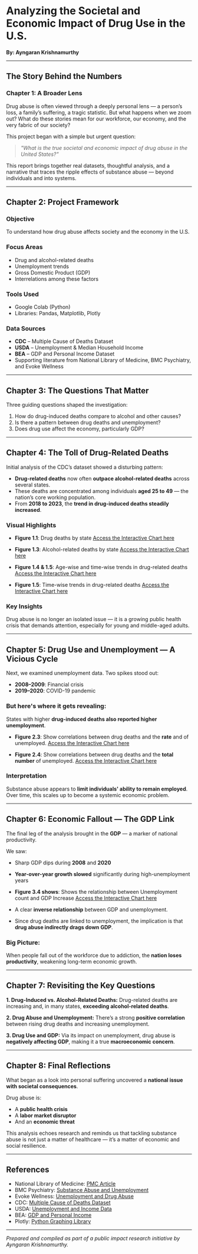 # Analyzing the Societal and Economic Impact of Drug Use in the U.S.

**By: Ayngaran Krishnamurthy**

---

## The Story Behind the Numbers

### Chapter 1: A Broader Lens

Drug abuse is often viewed through a deeply personal lens — a person’s loss, a family’s suffering, a tragic statistic. But what happens when we zoom out? What do these stories mean for our workforce, our economy, and the very fabric of our society?

This project began with a simple but urgent question:

> *"What is the true societal and economic impact of drug abuse in the United States?"*

This report brings together real datasets, thoughtful analysis, and a narrative that traces the ripple effects of substance abuse — beyond individuals and into systems.

---

## Chapter 2: Project Framework

### Objective
To understand how drug abuse affects society and the economy in the U.S.

### Focus Areas
- Drug and alcohol-related deaths
- Unemployment trends
- Gross Domestic Product (GDP)
- Interrelations among these factors

### Tools Used
- Google Colab (Python)
- Libraries: Pandas, Matplotlib, Plotly

### Data Sources
- **CDC** – Multiple Cause of Deaths Dataset
- **USDA** – Unemployment & Median Household Income
- **BEA** – GDP and Personal Income Dataset
- Supporting literature from National Library of Medicine, BMC Psychiatry, and Evoke Wellness

---

## Chapter 3: The Questions That Matter

Three guiding questions shaped the investigation:

1. How do drug-induced deaths compare to alcohol and other causes?
2. Is there a pattern between drug deaths and unemployment?
3. Does drug use affect the economy, particularly GDP?

---

## Chapter 4: The Toll of Drug-Related Deaths

Initial analysis of the CDC’s dataset showed a disturbing pattern:

- **Drug-related deaths** now often **outpace alcohol-related deaths** across several states.
- These deaths are concentrated among individuals **aged 25 to 49** — the nation’s core working population.
- From **2018 to 2023**, the **trend in drug-induced deaths steadily increased**.

### Visual Highlights
- **Figure 1.1**: Drug deaths by state
[Access the Interactive Chart here](https://polite-seahorse.static.domains/interactive-chart-11)

- **Figure 1.3**: Alcohol-related deaths by state
[Access the Interactive Chart here](https://polite-seahorse.static.domains/interactive-chart-11)

- **Figure 1.4 & 1.5**: Age-wise and time-wise trends in drug-related deaths [Access the Interactive Chart here](https://polite-seahorse.static.domains/interactive-chart-12)

- **Figure 1.5**: Time-wise trends in drug-related deaths [Access the Interactive Chart here](https://polite-seahorse.static.domains/interactive-chart-13)

### Key Insights
Drug abuse is no longer an isolated issue — it is a growing public health crisis that demands attention, especially for young and middle-aged adults.

---

## Chapter 5: Drug Use and Unemployment — A Vicious Cycle

Next, we examined unemployment data. Two spikes stood out:

- **2008–2009**: Financial crisis
- **2019–2020**: COVID-19 pandemic

### But here's where it gets revealing:
States with higher **drug-induced deaths also reported higher unemployment**.

- **Figure 2.3**: Show correlations between drug deaths and the **rate** and  of unemployed.
[Access the Interactive Chart here](https://polite-seahorse.static.domains/interactive-chart-23)

- **Figure 2.4**: Show correlations between drug deaths and the **total number** of unemployed.
[Access the Interactive Chart here](https://polite-seahorse.static.domains/interactive-chart-24)

### Interpretation
Substance abuse appears to **limit individuals' ability to remain employed**. Over time, this scales up to become a systemic economic problem.

---

## Chapter 6: Economic Fallout — The GDP Link

The final leg of the analysis brought in the **GDP** — a marker of national productivity.

We saw:
- Sharp GDP dips during **2008** and **2020**
- **Year-over-year growth slowed** significantly during high-unemployment years

- **Figure 3.4 shows**: Shows the relationship between Unemployment count and GDP Increase [Access the Interactive Chart here](https://polite-seahorse.static.domains/interactive-chart-34)
- A clear **inverse relationship** between GDP and unemployment.
- Since drug deaths are linked to unemployment, the implication is that **drug abuse indirectly drags down GDP**.

### Big Picture:
When people fall out of the workforce due to addiction, the **nation loses productivity**, weakening long-term economic growth.

---

## Chapter 7: Revisiting the Key Questions

**1. Drug-Induced vs. Alcohol-Related Deaths:**
Drug-related deaths are increasing and, in many states, **exceeding alcohol-related deaths**.

**2. Drug Abuse and Unemployment:**
There’s a strong **positive correlation** between rising drug deaths and increasing unemployment.

**3. Drug Use and GDP:**
Via its impact on unemployment, drug abuse is **negatively affecting GDP**, making it a true **macroeconomic concern**.

---

## Chapter 8: Final Reflections

What began as a look into personal suffering uncovered a **national issue with societal consequences**. 

Drug abuse is:
- A **public health crisis**
- A **labor market disruptor**
- And an **economic threat**

This analysis echoes research and reminds us that tackling substance abuse is not just a matter of healthcare — it’s a matter of economic and social resilience.

---

## References
- National Library of Medicine: [PMC Article](https://pmc.ncbi.nlm.nih.gov/articles/PMC10137824/)
- BMC Psychiatry: [Substance Abuse and Unemployment](https://bmcpsychiatry.biomedcentral.com/articles/10.1186/s12888-020-02981-7)
- Evoke Wellness: [Unemployment and Drug Abuse](https://www.evokecoconutcreek.com/blog/unemployment-and-drug-abuse/)
- CDC: [Multiple Cause of Deaths Dataset](https://wonder.cdc.gov/wonder/help/mcd-expanded.html)
- USDA: [Unemployment and Income Data](https://www.ers.usda.gov/data-products/county-level-data-sets/county-level-data-sets-download-data)
- BEA: [GDP and Personal Income](https://apps.bea.gov/itable)
- Plotly: [Python Graphing Library](https://plotly.com/python/getting-started/)

---

*Prepared and compiled as part of a public impact research initiative by Ayngaran Krishnamurthy.*
